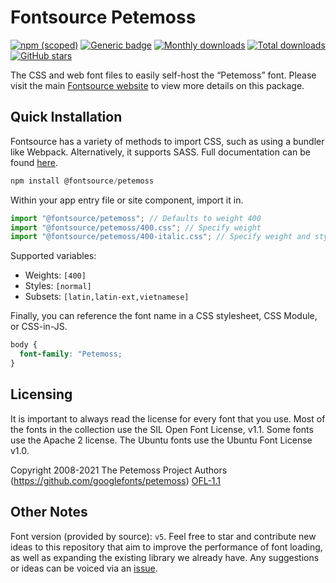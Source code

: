 # Fontsource Petemoss

[![npm (scoped)](https://img.shields.io/npm/v/@fontsource/petemoss?color=brightgreen)](https://www.npmjs.com/package/@fontsource/petemoss) [![Generic badge](https://img.shields.io/badge/fontsource-passing-brightgreen)](https://github.com/fontsource/fontsource) [![Monthly downloads](https://badgen.net/npm/dm/@fontsource/petemoss)](https://github.com/fontsource/fontsource) [![Total downloads](https://badgen.net/npm/dt/@fontsource/petemoss)](https://github.com/fontsource/fontsource) [![GitHub stars](https://img.shields.io/github/stars/fontsource/fontsource.svg?style=social&label=Star)](https://github.com/fontsource/fontsource/stargazers)

The CSS and web font files to easily self-host the “Petemoss” font. Please visit the main [Fontsource website](https://fontsource.org/fonts/petemoss) to view more details on this package.

## Quick Installation

Fontsource has a variety of methods to import CSS, such as using a bundler like Webpack. Alternatively, it supports SASS. Full documentation can be found [here](https://fontsource.org/docs/introduction).

```javascript
npm install @fontsource/petemoss
```

Within your app entry file or site component, import it in.

```javascript
import "@fontsource/petemoss"; // Defaults to weight 400
import "@fontsource/petemoss/400.css"; // Specify weight
import "@fontsource/petemoss/400-italic.css"; // Specify weight and style

```

Supported variables:
- Weights: `[400]`
- Styles: `[normal]`
- Subsets: `[latin,latin-ext,vietnamese]`

Finally, you can reference the font name in a CSS stylesheet, CSS Module, or CSS-in-JS.

```css
body {
  font-family: "Petemoss;
}
```

## Licensing
It is important to always read the license for every font that you use.
Most of the fonts in the collection use the SIL Open Font License, v1.1. Some fonts use the Apache 2 license. The Ubuntu fonts use the Ubuntu Font License v1.0.

Copyright 2008-2021 The Petemoss Project Authors (https://github.com/googlefonts/petemoss)
[OFL-1.1](http://scripts.sil.org/OFL)

## Other Notes
Font version (provided by source): `v5`.
Feel free to star and contribute new ideas to this repository that aim to improve the performance of font loading, as well as expanding the existing library we already have. Any suggestions or ideas can be voiced via an [issue](https://github.com/fontsource/fontsource/issues).